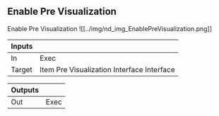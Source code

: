 ## Enable Pre Visualization
Enable Pre Visualization
![[../img/nd_img_EnablePreVisualization.png]]

|Inputs||
|--|--|
| In | Exec |
| Target | Item Pre Visualization Interface Interface |

|Outputs||
|--|--|
| Out | Exec |
